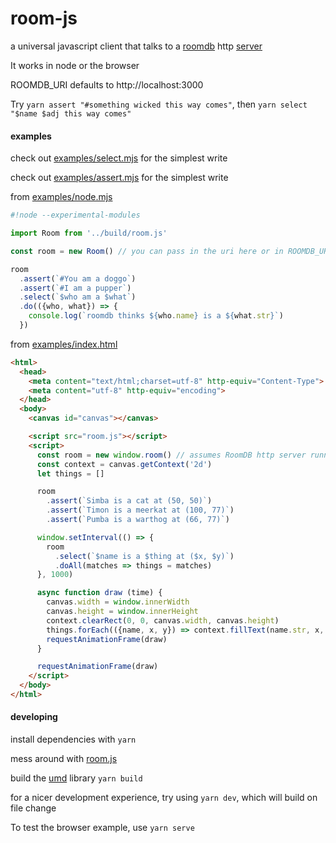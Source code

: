 # room-js

a universal javascript client that talks to a [roomdb](https://github.com/alexwart/roomdb) http [server](https://github.com/jedahan/room-http)

It works in node or the browser

ROOMDB_URI defaults to http://localhost:3000

Try `yarn assert "#something wicked this way comes"`, then `yarn select "$name $adj this way comes"`

#### examples

check out [examples/select.mjs](./examples/select.mjs) for the simplest write

check out [examples/assert.mjs](./examples/assert.mjs) for the simplest write

from [examples/node.mjs](./examples/node.mjs)

```javascript
#!node --experimental-modules

import Room from '../build/room.js'

const room = new Room() // you can pass in the uri here or in ROOMDB_URI

room
  .assert(`#You am a doggo`)
  .assert(`#I am a pupper`)
  .select(`$who am a $what`)
  .do(({who, what}) => {
    console.log(`roomdb thinks ${who.name} is a ${what.str}`)
  })
```

from [examples/index.html](./examples/index.html)

```html
<html>
  <head>
    <meta content="text/html;charset=utf-8" http-equiv="Content-Type">
    <meta content="utf-8" http-equiv="encoding">
  </head>
  <body>
    <canvas id="canvas"></canvas>

    <script src="room.js"></script>
    <script>
      const room = new window.room() // assumes RoomDB http server running on http://localhost:3000
      const context = canvas.getContext('2d')
      let things = []

      room
        .assert(`Simba is a cat at (50, 50)`)
        .assert(`Timon is a meerkat at (100, 77)`)
        .assert(`Pumba is a warthog at (66, 77)`)

      window.setInterval(() => {
        room
          .select(`$name is a $thing at ($x, $y)`)
          .doAll(matches => things = matches)
      }, 1000)

      async function draw (time) {
        canvas.width = window.innerWidth
        canvas.height = window.innerHeight
        context.clearRect(0, 0, canvas.width, canvas.height)
        things.forEach(({name, x, y}) => context.fillText(name.str, x, y))
        requestAnimationFrame(draw)
      }

      requestAnimationFrame(draw)
    </script>
  </body>
</html>
```

#### developing

install dependencies with `yarn`

mess around with [room.js](./room.js)

build the [umd](https://github.com/umdjs/umd) library `yarn build`

for a nicer development experience, try using `yarn dev`, which will build on file change

To test the browser example, use `yarn serve`
